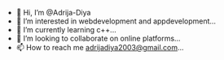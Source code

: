 - 👋 Hi, I’m @Adrija-Diya
- 👀 I’m interested in webdevelopment and appdevelopment...
- 🌱 I’m currently learning c++...
- 💞️ I’m looking to collaborate on online platforms...
- 📫 How to reach me adrijadiya2003@gmail.com...

<!---
Adrija-Diya/Adrija-Diya is a ✨ special ✨ repository because its `README.md` (this file) appears on your GitHub profile.
You can click the Preview link to take a look at your changes.
--->
